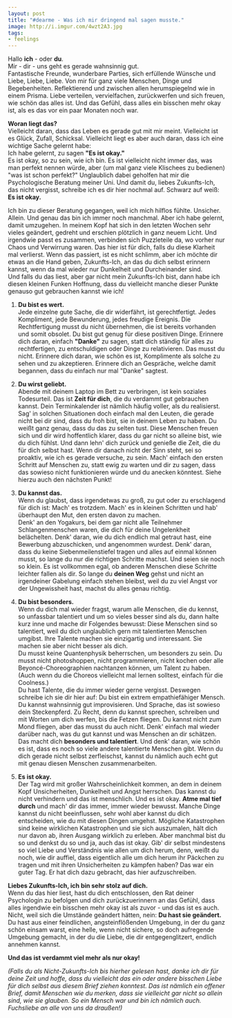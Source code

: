 ```yaml
---
layout: post
title: "#dearme - Was ich mir dringend mal sagen musste."
image: http://i.imgur.com/4wzt2A3.jpg
tags:
- feelings
---    
```


Hallo **ich** - oder **du**.   
Mir - dir - uns geht es gerade wahnsinnig gut.  
Fantastische Freunde, wunderbare Parties, sich erfüllende Wünsche und Liebe, Liebe, Liebe. Von mir für ganz viele Menschen, Dinge und Begebenheiten. Reflektierend und zwischen allen herumspiegelnd wie in einem Prisma. Liebe verteilen, vervielfachen, zurückwerfen und sich freuen, wie schön das alles ist. Und das Gefühl, dass alles ein bisschen mehr okay ist, als es das vor ein paar Monaten noch war.  

**Woran liegt das?**  
Vielleicht daran, dass das Leben es gerade gut mit mir meint. Vielleicht ist es Glück, Zufall, Schicksal.
Vielleicht liegt es aber auch daran, dass ich eine wichtige Sache gelernt habe:  
Ich habe gelernt, zu sagen **"Es ist okay."**  
Es ist okay, so zu sein, wie ich bin. Es ist vielleicht nicht immer das, was man perfekt nennen würde, aber (um mal ganz viele Klischees zu bedienen) "was ist schon perfekt?" Unglaublich dabei geholfen hat mir die Psychologische Beratung meiner Uni. Und damit du, liebes Zukunfts-Ich, das nicht vergisst, schreibe ich es dir hier nochmal auf. Schwarz auf weiß: **Es ist okay.**  

Ich bin zu dieser Beratung gegangen, weil ich mich hilflos fühlte. Unsicher. Allein. Und genau das bin ich immer noch manchmal. Aber ich habe gelernt, damit umzugehen. In meinem Kopf hat sich in den letzten Wochen sehr vieles geändert, gedreht und erschien plötzlich in ganz neuem Licht. Und irgendwie passt es zusammen, verbinden sich Puzzleteile da, wo vorher nur Chaos und Verwirrung waren. Das hier ist für dich, falls du diese Klarheit mal verlierst. Wenn das passiert, ist es nicht schlimm, aber ich möchte dir etwas an die Hand geben, Zukunfts-Ich, an das du dich selbst erinnern kannst, wenn da mal wieder nur Dunkelheit und Durcheinander sind.  
Und falls du das liest, aber gar nicht mein Zukunfts-Ich bist, dann habe ich diesen kleinen Funken Hoffnung, dass du vielleicht manche dieser Punkte genauso gut gebrauchen kannst wie ich!

1. **Du bist es wert.**  
Jede einzelne gute Sache, die dir widerfährt, ist gerechtfertigt. Jedes Kompliment, jede Bewunderung, jedes freudige Ereignis. Die Rechtfertigung musst du nicht übernehmen, die ist bereits vorhanden und somit obsolet. Du bist gut genug für diese positiven Dinge. Erinnere dich daran, einfach **"Danke"** zu sagen, statt dich ständig für alles zu rechtfertigen, zu entschuldigen oder Dinge zu relativieren. Das musst du nicht. Erinnere dich daran, wie schön es ist, Komplimente als solche zu sehen und zu akzeptieren. Erinnere dich an Gespräche, welche damit begannen, dass du einfach nur mal "Danke" sagtest.

2. **Du wirst geliebt.**  
Abende mit deinem Laptop im Bett zu verbringen, ist kein soziales Todesurteil. Das ist **Zeit für dich**, die du verdammt gut gebrauchen kannst. Dein Terminkalender ist nämlich häufig voller, als du realisierst. Sag' in solchen Situationen doch einfach mal den Leuten, die gerade nicht bei dir sind, dass du froh bist, sie in deinem Leben zu haben. Du weißt ganz genau, dass du das zu selten tust. Diese Menschen freuen sich und dir wird hoffentlich klarer, dass du gar nicht so alleine bist, wie du dich fühlst. Und dann lehn' dich zurück und genieße die Zeit, die du für dich selbst hast. Wenn dir danach nicht der Sinn steht, sei so proaktiv, wie ich es gerade versuche, zu sein. Mach' einfach den ersten Schritt auf Menschen zu, statt ewig zu warten und dir zu sagen, dass das sowieso nicht funktionieren würde und du anecken könntest. Siehe hierzu auch den nächsten Punkt!

3. **Du kannst das.**  
Wenn du glaubst, dass irgendetwas zu groß, zu gut oder zu erschlagend für dich ist: Mach' es trotzdem. Mach' es in kleinen Schritten und hab' überhaupt den Mut, den ersten davon zu machen.  
Denk' an den Yogakurs, bei dem gar nicht alle Teilnehmer Schlangenmenschen waren, die dich für deine Ungelenkheit belächelten. Denk' daran, wie du dich endlich mal getraut hast, eine Bewerbung abzuschicken, und angenommen wurdest. Denk' daran, dass du keine Siebenmeilenstiefel tragen und alles auf einmal können musst, so lange du nur die richtigen Schritte machst. Und seien sie noch so klein. 
Es ist vollkommen egal, ob anderen Menschen diese Schritte leichter fallen als dir. So lange du **deinen Weg** gehst und nicht an irgendeiner Gabelung einfach stehen bleibst, weil du zu viel Angst vor der Ungewissheit hast, machst du alles genau richtig.

4. **Du bist besonders.**   
Wenn du dich mal wieder fragst, warum alle Menschen, die du kennst, so unfassbar talentiert und um so vieles besser sind als du, dann halte kurz inne und mache dir Folgendes bewusst: Diese Menschen sind so talentiert, weil du dich unglaublich gern mit talentierten Menschen umgibst. Ihre Talente machen sie einzigartig und interessant. Sie machen sie aber nicht besser als dich.   
Du musst keine Quantenphysik beherrschen, um besonders zu sein. Du musst nicht photoshoppen, nicht programmieren, nicht kochen oder alle Beyoncé-Choreographien nachtanzen können, um Talent zu haben. (Auch wenn du die Choreos vielleicht mal lernen solltest, einfach für die Coolness.)   
Du hast Talente, die du immer wieder gerne vergisst. Deswegen schreibe ich sie dir hier auf: Du bist ein extrem empathiefähiger Mensch. Du kannst wahnsinnig gut improvisieren. Und Sprache, das ist sowieso dein Steckenpferd. Zu Recht, denn du kannst sprechen, schreiben und mit Worten um dich werfen, bis die Fetzen fliegen. Du kannst nicht zum Mond fliegen, aber das musst du auch nicht. Denk' einfach mal wieder darüber nach, was du gut kannst und was Menschen an dir schätzen. Das macht dich **besonders und talentiert**. Und denk' daran, wie schön es ist, dass es noch so viele andere talentierte Menschen gibt. Wenn du dich gerade nicht selbst zerfleischst, kannst du nämlich auch echt gut mit genau diesen Menschen zusammenarbeiten.

5. **Es ist okay.**  
Der Tag wird mit großer Wahrscheinlichkeit kommen, an dem in deinem Kopf Unsicherheiten, Dunkelheit und Angst herrschen. Das kannst du nicht verhindern und das ist menschlich. Und es ist okay. **Atme mal tief durch** und mach' dir das immer, immer wieder bewusst. Manche Dinge kannst du nicht beeinflussen, sehr wohl aber kannst du dich entscheiden, wie du mit diesen Dingen umgehst. Mögliche Katastrophen sind keine wirklichen Katastrophen und sie sich auszumalen, hält dich nur davon ab, ihren Ausgang wirklich zu erleben. Aber manchmal bist du so und denkst du so und ja, auch das ist okay. Gib' dir selbst mindestens so viel Liebe und Verständnis wie allen um dich herum, denn, weißt du noch, wie dir auffiel, dass eigentlich alle um dich herum ihr Päckchen zu tragen und mit ihren Unsicherheiten zu kämpfen haben? Das war ein guter Tag. Er hat dich dazu gebracht, das hier aufzuschreiben.  

**Liebes Zukunfts-Ich, ich bin sehr stolz auf dich.**  
Wenn du das hier liest, hast du dich entschlossen, den Rat deiner Psychologin zu befolgen und dich zurückzuerinnern an das Gefühl, dass alles irgendwie ein bisschen mehr okay ist als zuvor - und das ist es auch. Nicht, weil sich die Umstände geändert hätten, nein: **Du hast sie geändert.**  
Du hast aus einer feindlichen, angsteinflößenden Umgebung, in der du ganz schön einsam warst, eine helle, wenn nicht sichere, so doch aufregende Umgebung gemacht, in der du die Liebe, die dir entgegenglitzert, endlich annehmen kannst.  
  
**Und das ist verdammt viel mehr als nur okay!**   

*(Falls du als Nicht-Zukunfts-Ich bis hierher gelesen hast, danke ich dir für deine Zeit und hoffe, dass du vielleicht das ein oder andere bisschen Liebe für dich selbst aus diesem Brief ziehen konntest. Das ist nämlich ein offener Brief, damit Menschen wie du merken, dass sie vielleicht gar nicht so allein sind, wie sie glauben. So ein Mensch war und bin ich nämlich auch. Fuchsliebe an alle von uns da draußen!)*


